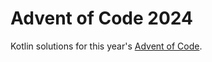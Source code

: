 # Advent of Code 2024

Kotlin solutions for this year's [Advent of Code](https://adventofcode.com/).
